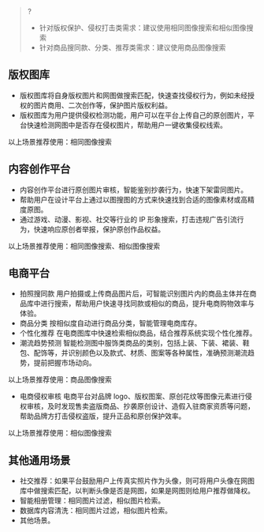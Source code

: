 >?
>- 针对版权保护、侵权打击类需求：建议使用相同图像搜索和相似图像搜索
>- 针对商品搜同款、分类、推荐类需求：建议使用商品图像搜索

## 版权图库
- 版权图库将自身版权图片和网图做搜索匹配，快速查找侵权行为，例如未经授权的图片商用、二次创作等，保护图片版权利益。
- 版权图库为用户提供侵权检测功能，用户可以在平台上传自己的原创图片，平台快速检测网图中是否存在侵权图片，帮助用户一键收集侵权线索。

以上场景推荐使用：相同图像搜索

## 内容创作平台
- 内容创作平台进行原创图片审核，智能鉴别抄袭行为，快速下架雷同图片。
- 帮助用户在设计平台上通过以图搜图的方式来快速找到合适的图像素材或高精度原图。
- 通过游戏、动漫、影视、社交等行业的 IP 形象搜索，打击违规广告引流行为，快速响应原创者举报，保护原创作品权益。

以上场景推荐使用：相同图像搜索、相似图像搜索

## 电商平台
- 拍照搜同款
用户拍摄或上传商品图片后，可智能识别图片内的商品主体并在商品库中进行搜索，帮助用户快速寻找同款或相似的商品，提升电商购物效率与体验。
- 商品分类
按相似度自动进行商品分类，智能管理电商库存。
- 个性化推荐
在电商图库中快速检索相似商品，结合推荐系统实现个性化推荐。
- 潮流趋势预测
智能检测图中服饰类商品的类别，包括上装、下装、裙装、鞋包、配饰等，并识别颜色以及款式、材质、图案等各种属性，准确预测潮流趋势，提前把握市场动向。

以上场景推荐使用：商品图像搜索

- 电商侵权审核
电商平台对品牌 logo、版权图案、原创花纹等图像元素进行侵权审核，及时发现售卖盗版商品、抄袭原创设计、造假入驻商家资质等问题，帮助品牌方打击侵权盗版，提升正品和原创保护效率。

以上场景推荐使用：相似图像搜索

## 其他通用场景
- 社交推荐：如果平台鼓励用户上传真实照片作为头像，则可将用户头像在网图库中做搜索匹配，以判断头像是否是网图，如果是网图则给用户推荐做降权。
- 智能相册管理：相同图片过滤，相似图片检索。
- 数据库内容清洗：相同图片过滤，相似图片检索。
- 其他场景。
